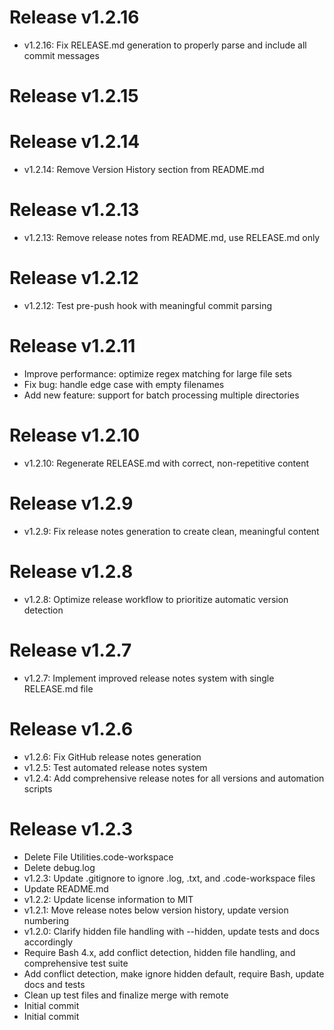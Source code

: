 # Release v1.2.16
- v1.2.16: Fix RELEASE.md generation to properly parse and include all commit messages

# Release v1.2.15

# Release v1.2.14
- v1.2.14: Remove Version History section from README.md

# Release v1.2.13
- v1.2.13: Remove release notes from README.md, use RELEASE.md only

# Release v1.2.12
- v1.2.12: Test pre-push hook with meaningful commit parsing

# Release v1.2.11
- Improve performance: optimize regex matching for large file sets
- Fix bug: handle edge case with empty filenames
- Add new feature: support for batch processing multiple directories

# Release v1.2.10
- v1.2.10: Regenerate RELEASE.md with correct, non-repetitive content

# Release v1.2.9
- v1.2.9: Fix release notes generation to create clean, meaningful content

# Release v1.2.8
- v1.2.8: Optimize release workflow to prioritize automatic version detection

# Release v1.2.7
- v1.2.7: Implement improved release notes system with single RELEASE.md file

# Release v1.2.6
- v1.2.6: Fix GitHub release notes generation
- v1.2.5: Test automated release notes system
- v1.2.4: Add comprehensive release notes for all versions and automation scripts

# Release v1.2.3
- Delete File Utilities.code-workspace
- Delete debug.log
- v1.2.3: Update .gitignore to ignore .log, .txt, and .code-workspace files
- Update README.md
- v1.2.2: Update license information to MIT
- v1.2.1: Move release notes below version history, update version numbering
- v1.2.0: Clarify hidden file handling with --hidden, update tests and docs accordingly
- Require Bash 4.x, add conflict detection, hidden file handling, and comprehensive test suite
- Add conflict detection, make ignore hidden default, require Bash, update docs and tests
- Clean up test files and finalize merge with remote
- Initial commit
- Initial commit

